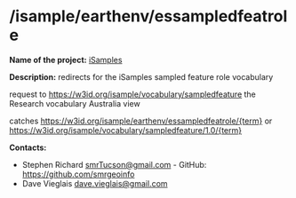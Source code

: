 
# /isample/earthenv/essampledfeatrole

**Name of the project:** [iSamples](https://isamplesorg.github.io/home/)

**Description:** redirects for the iSamples sampled feature role vocabulary

request to https://w3id.org/isample/vocabulary/sampledfeature the Research vocabulary Australia view

catches https://w3id.org/isample/earthenv/essampledfeatrole/{term}
or  https://w3id.org/isample/vocabulary/sampledfeature/1.0/{term}



**Contacts:**
* Stephen Richard <smrTucson@gmail.com> - GitHub: https://github.com/smrgeoinfo
* Dave Vieglais <dave.vieglais@gmail.com>  